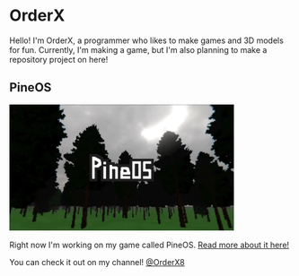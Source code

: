 # OrderX

Hello! I'm OrderX, a programmer who likes to make games and 3D models for fun. Currently, I'm making a game, but I'm also planning to make a repository project on here!

## PineOS
<img src="PineOS/Images/PineOS_Cover.jpeg" alt="Alt text" width="400"/>

Right now I'm working on my game called PineOS.
[Read more about it here!](/PineOS)

You can check it out on my channel! [@OrderX8](youtube.com/@OrderX8)
